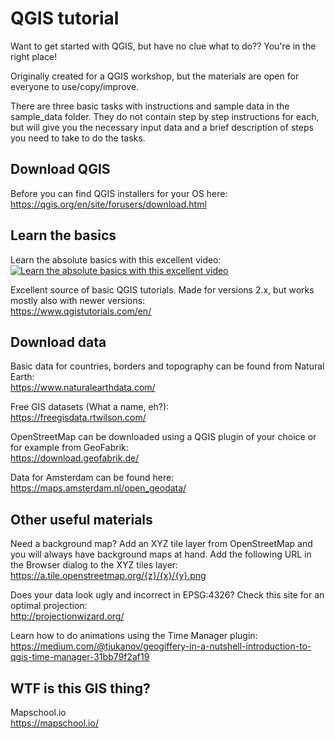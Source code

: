 # QGIS tutorial
Want to get started with QGIS, but have no clue what to do?? You're in the right place! 

Originally created for a QGIS workshop, but the materials are open for everyone to use/copy/improve.  

There are three basic tasks with instructions and sample data in the sample_data folder. They do not contain step by step instructions for each, but will give you the necessary input data and a brief description of steps you need to take to do the tasks.

## Download QGIS
Before you can find QGIS installers for your OS here:  
https://qgis.org/en/site/forusers/download.html

## Learn the basics

Learn the absolute basics with this excellent video:  
[![Learn the absolute basics with this excellent video](https://i.ytimg.com/an_webp/aLmMovuydqI/mqdefault_6s.webp?du=3000&sqp=CMD75d8F&rs=AOn4CLA1xIBiKO2lsGrO0JiE9fy_pbVKkg)](https://www.youtube.com/watch?v=aLmMovuydqI "QGIS - for Absolute Beginners - Click to Watch!")

Excellent source of basic QGIS tutorials. Made for versions 2.x, but works mostly also with newer versions:  
https://www.qgistutorials.com/en/

## Download data
Basic data for countries, borders and topography can be found from Natural Earth:  
https://www.naturalearthdata.com/

Free GIS datasets (What a name, eh?):  
https://freegisdata.rtwilson.com/

OpenStreetMap can be downloaded using a QGIS plugin of your choice or for example from GeoFabrik:  
https://download.geofabrik.de/

Data for Amsterdam can be found here:  
https://maps.amsterdam.nl/open_geodata/

## Other useful materials  
Need a background map? Add an XYZ tile layer from OpenStreetMap and you will always have background maps at hand. Add the following URL in the Browser dialog to the XYZ tiles layer:  
https://a.tile.openstreetmap.org/{z}/{x}/{y}.png

Does your data look ugly and incorrect in EPSG:4326? Check this site for an optimal projection:  
http://projectionwizard.org/

Learn how to do animations using the Time Manager plugin:  
https://medium.com/@tjukanov/geogiffery-in-a-nutshell-introduction-to-qgis-time-manager-31bb79f2af19

## WTF is this GIS thing?
Mapschool.io  
https://mapschool.io/
